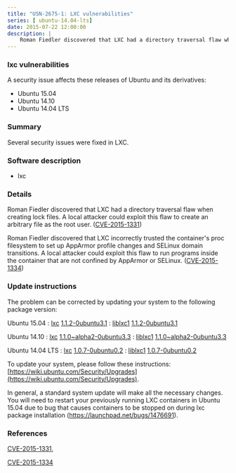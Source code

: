 ```yaml
---
title: "USN-2675-1: LXC vulnerabilities"
series: [ ubuntu-14.04-lts]
date: 2015-07-22 12:00:00
description: |
    Roman Fiedler discovered that LXC had a directory traversal flaw when creating lock files. A local attacker could exploit this flaw to create an arbitrary file as the root user. ([CVE-2015-1331](http://people.ubuntu.com/~ubuntu-security/cve/CVE-2015-1331))
--- 
```

 
### lxc vulnerabilities

A security issue affects these releases of Ubuntu and its derivatives:

* Ubuntu 15.04
* Ubuntu 14.10
* Ubuntu 14.04 LTS

### Summary

Several security issues were fixed in LXC. 

### Software description

* lxc 

### Details

Roman Fiedler discovered that LXC had a directory traversal flaw when creating lock files. A local attacker could exploit this flaw to create an arbitrary file as the root user. ([CVE-2015-1331](http://people.ubuntu.com/~ubuntu-security/cve/CVE-2015-1331))

Roman Fiedler discovered that LXC incorrectly trusted the container&#39;s proc filesystem to set up AppArmor profile changes and SELinux domain transitions. A local attacker could exploit this flaw to run programs inside the container that are not confined by AppArmor or SELinux. ([CVE-2015-1334](http://people.ubuntu.com/~ubuntu-security/cve/CVE-2015-1334)) 

### Update instructions

The problem can be corrected by updating your system to the following package version:

Ubuntu 15.04
 : [lxc](https://launchpad.net/ubuntu/+source/lxc) <span> [1.1.2-0ubuntu3.1](https://launchpad.net/ubuntu/+source/lxc/1.1.2-0ubuntu3.1) </span> 
 : [liblxc1](https://launchpad.net/ubuntu/+source/lxc) <span> [1.1.2-0ubuntu3.1](https://launchpad.net/ubuntu/+source/lxc/1.1.2-0ubuntu3.1) </span> 

Ubuntu 14.10
 : [lxc](https://launchpad.net/ubuntu/+source/lxc) <span> [1.1.0~alpha2-0ubuntu3.3](https://launchpad.net/ubuntu/+source/lxc/1.1.0~alpha2-0ubuntu3.3) </span> 
 : [liblxc1](https://launchpad.net/ubuntu/+source/lxc) <span> [1.1.0~alpha2-0ubuntu3.3](https://launchpad.net/ubuntu/+source/lxc/1.1.0~alpha2-0ubuntu3.3) </span> 

Ubuntu 14.04 LTS
 : [lxc](https://launchpad.net/ubuntu/+source/lxc) <span> [1.0.7-0ubuntu0.2](https://launchpad.net/ubuntu/+source/lxc/1.0.7-0ubuntu0.2) </span> 
 : [liblxc1](https://launchpad.net/ubuntu/+source/lxc) <span> [1.0.7-0ubuntu0.2](https://launchpad.net/ubuntu/+source/lxc/1.0.7-0ubuntu0.2) </span> 

To update your system, please follow these instructions: [https://wiki.ubuntu.com/Security/Upgrades](https://wiki.ubuntu.com/Security/Upgrades).

In general, a standard system update will make all the necessary changes. You will need to restart your previously running LXC containers in Ubuntu 15.04 due to bug that causes containers to be stopped on during lxc package installation (https://launchpad.net/bugs/1476691). 

### References

 [CVE-2015-1331](http://people.ubuntu.com/~ubuntu-security/cve/CVE-2015-1331), 

 [CVE-2015-1334](http://people.ubuntu.com/~ubuntu-security/cve/CVE-2015-1334)
 
